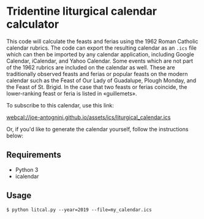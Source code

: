 # Tridentine liturgical calendar calculator

This code will calculate the feasts and ferias using the 1962 Roman Catholic calendar rubrics.  The
code can export the resulting calendar as an `.ics` file which can then be imported by any calendar
application, including Google Calendar, iCalendar, and Yahoo Calendar.  Some events which are not
part of the 1962 rubrics are included on the calendar as well.  These are traditionally observed
feasts and ferias or popular feasts on the modern calendar such as the Feast of Our Lady of
Guadalupe, Plough Monday, and the Feast of St. Brigid.  In the case that two feasts or ferias
coincide, the lower-ranking feast or feria is listed in «guillemets».

To subscribe to this calendar, use this link:

[webcal://joe-antognini.github.io/assets/ics/liturgical_calendar.ics](webcal://joe-antognini.github.io/assets/ics/liturgical_calendar.ics)

Or, if you'd like to generate the calendar yourself, follow the instructions below:

## Requirements

* Python 3
* icalendar

## Usage

```
$ python litcal.py --year=2019 --file=my_calendar.ics
```
